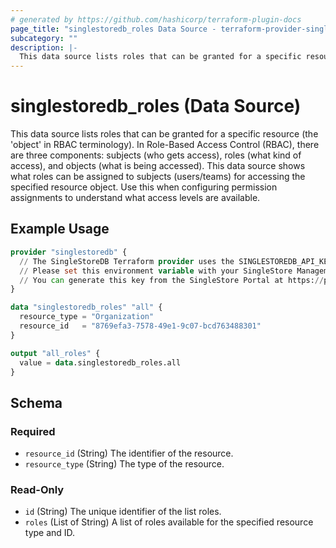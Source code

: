 ```yaml
---
# generated by https://github.com/hashicorp/terraform-plugin-docs
page_title: "singlestoredb_roles Data Source - terraform-provider-singlestoredb"
subcategory: ""
description: |-
  This data source lists roles that can be granted for a specific resource (the 'object' in RBAC terminology). In Role-Based Access Control (RBAC), there are three components: subjects (who gets access), roles (what kind of access), and objects (what is being accessed). This data source shows what roles can be assigned to subjects (users/teams) for accessing the specified resource object. Use this when configuring permission assignments to understand what access levels are available.
---
```


# singlestoredb_roles (Data Source)

This data source lists roles that can be granted for a specific resource (the 'object' in RBAC terminology). In Role-Based Access Control (RBAC), there are three components: subjects (who gets access), roles (what kind of access), and objects (what is being accessed). This data source shows what roles can be assigned to subjects (users/teams) for accessing the specified resource object. Use this when configuring permission assignments to understand what access levels are available.

## Example Usage

```terraform
provider "singlestoredb" {
  // The SingleStoreDB Terraform provider uses the SINGLESTOREDB_API_KEY environment variable for authentication.
  // Please set this environment variable with your SingleStore Management API key.
  // You can generate this key from the SingleStore Portal at https://portal.singlestore.com/organizations/org-id/api-keys.
}

data "singlestoredb_roles" "all" {
  resource_type = "Organization"
  resource_id   = "8769efa3-7578-49e1-9c07-bcd763488301"
}

output "all_roles" {
  value = data.singlestoredb_roles.all
}
```

<!-- schema generated by tfplugindocs -->
## Schema

### Required

- `resource_id` (String) The identifier of the resource.
- `resource_type` (String) The type of the resource.

### Read-Only

- `id` (String) The unique identifier of the list roles.
- `roles` (List of String) A list of roles available for the specified resource type and ID.


